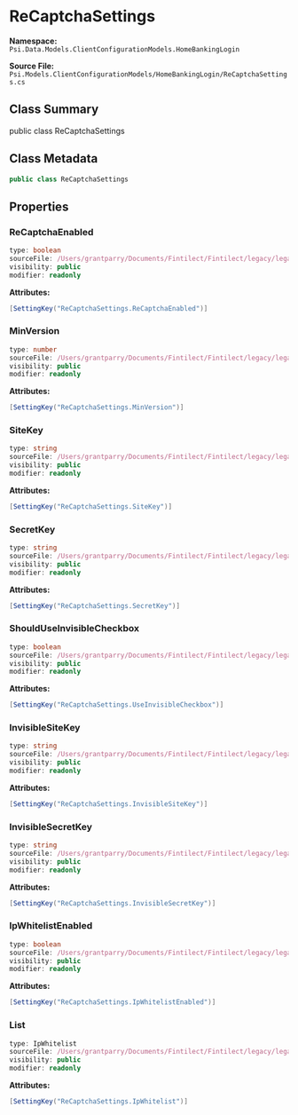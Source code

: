 # ReCaptchaSettings

**Namespace:** `Psi.Data.Models.ClientConfigurationModels.HomeBankingLogin`

**Source File:** `Psi.Models.ClientConfigurationModels/HomeBankingLogin/ReCaptchaSettings.cs`

## Class Summary

public class ReCaptchaSettings

## Class Metadata

```typescript
public class ReCaptchaSettings
```

## Properties

### ReCaptchaEnabled

```typescript
type: boolean
sourceFile: /Users/grantparry/Documents/Fintilect/Fintilect/legacy/legacy-apis/Psi.Models.ClientConfigurationModels/HomeBankingLogin/ReCaptchaSettings.cs
visibility: public
modifier: readonly
```

**Attributes:**
```csharp
[SettingKey("ReCaptchaSettings.ReCaptchaEnabled")]
```

### MinVersion

```typescript
type: number
sourceFile: /Users/grantparry/Documents/Fintilect/Fintilect/legacy/legacy-apis/Psi.Models.ClientConfigurationModels/HomeBankingLogin/ReCaptchaSettings.cs
visibility: public
modifier: readonly
```

**Attributes:**
```csharp
[SettingKey("ReCaptchaSettings.MinVersion")]
```

### SiteKey

```typescript
type: string
sourceFile: /Users/grantparry/Documents/Fintilect/Fintilect/legacy/legacy-apis/Psi.Models.ClientConfigurationModels/HomeBankingLogin/ReCaptchaSettings.cs
visibility: public
modifier: readonly
```

**Attributes:**
```csharp
[SettingKey("ReCaptchaSettings.SiteKey")]
```

### SecretKey

```typescript
type: string
sourceFile: /Users/grantparry/Documents/Fintilect/Fintilect/legacy/legacy-apis/Psi.Models.ClientConfigurationModels/HomeBankingLogin/ReCaptchaSettings.cs
visibility: public
modifier: readonly
```

**Attributes:**
```csharp
[SettingKey("ReCaptchaSettings.SecretKey")]
```

### ShouldUseInvisibleCheckbox

```typescript
type: boolean
sourceFile: /Users/grantparry/Documents/Fintilect/Fintilect/legacy/legacy-apis/Psi.Models.ClientConfigurationModels/HomeBankingLogin/ReCaptchaSettings.cs
visibility: public
modifier: readonly
```

**Attributes:**
```csharp
[SettingKey("ReCaptchaSettings.UseInvisibleCheckbox")]
```

### InvisibleSiteKey

```typescript
type: string
sourceFile: /Users/grantparry/Documents/Fintilect/Fintilect/legacy/legacy-apis/Psi.Models.ClientConfigurationModels/HomeBankingLogin/ReCaptchaSettings.cs
visibility: public
modifier: readonly
```

**Attributes:**
```csharp
[SettingKey("ReCaptchaSettings.InvisibleSiteKey")]
```

### InvisibleSecretKey

```typescript
type: string
sourceFile: /Users/grantparry/Documents/Fintilect/Fintilect/legacy/legacy-apis/Psi.Models.ClientConfigurationModels/HomeBankingLogin/ReCaptchaSettings.cs
visibility: public
modifier: readonly
```

**Attributes:**
```csharp
[SettingKey("ReCaptchaSettings.InvisibleSecretKey")]
```

### IpWhitelistEnabled

```typescript
type: boolean
sourceFile: /Users/grantparry/Documents/Fintilect/Fintilect/legacy/legacy-apis/Psi.Models.ClientConfigurationModels/HomeBankingLogin/ReCaptchaSettings.cs
visibility: public
modifier: readonly
```

**Attributes:**
```csharp
[SettingKey("ReCaptchaSettings.IpWhitelistEnabled")]
```

### List

```typescript
type: IpWhitelist
sourceFile: /Users/grantparry/Documents/Fintilect/Fintilect/legacy/legacy-apis/Psi.Models.ClientConfigurationModels/HomeBankingLogin/ReCaptchaSettings.cs
visibility: public
modifier: readonly
```

**Attributes:**
```csharp
[SettingKey("ReCaptchaSettings.IpWhitelist")]
```
